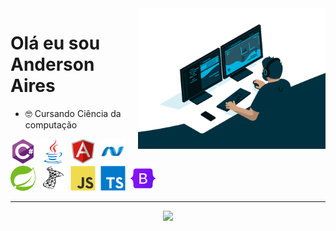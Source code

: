 <img src="code.gif" width="300px" align="right"/>

#  Olá eu sou Anderson Aires

- 🤓 Cursando Ciência da computação

<div>
  <img src="https://github.com/devicons/devicon/blob/master/icons/csharp/csharp-original.svg" title="c#" width="40" height="40">&nbsp;
  <img src="https://github.com/devicons/devicon/blob/master/icons/java/java-original.svg" title="Java" width="40" height="40">&nbsp;
  <img src="https://github.com/devicons/devicon/blob/master/icons/angularjs/angularjs-original.svg" title="Angular" width="40" height="40">&nbsp;
  <img src="https://github.com/devicons/devicon/blob/master/icons/dot-net/dot-net-original.svg" title="dotnet" width="40" height="40">&nbsp;
  <img src="https://github.com/devicons/devicon/blob/master/icons/spring/spring-original.svg" title="spring" width="40" height="40">&nbsp;
  <img src="https://github.com/devicons/devicon/blob/master/icons/microsoftsqlserver/microsoftsqlserver-plain.svg" title="MsSqlServer" width="40" height="40">&nbsp;
  <img src="https://github.com/devicons/devicon/blob/master/icons/javascript/javascript-original.svg" title="javascript" width="40" height="40">&nbsp;
  <img src="https://github.com/devicons/devicon/blob/master/icons/typescript/typescript-original.svg" title="typescript" width="40" height="40">&nbsp;
  <img src="https://github.com/devicons/devicon/blob/master/icons/bootstrap/bootstrap-original.svg" title="bootstrap" width="40" height="40">&nbsp;

</div>

---

<div align="center">
  <a href="https://github.com/andersonaires-cc">    
  <img height="180em" src="https://github-readme-stats.vercel.app/api/top-langs/?username=andersonaires-cc&layout=compact&langs_count=6&theme=dracula"/>  
</div>
 
